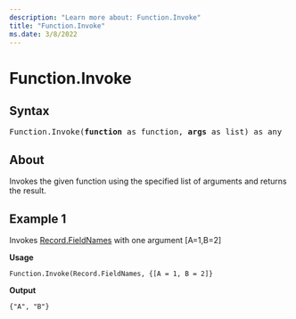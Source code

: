 ```yaml
---
description: "Learn more about: Function.Invoke"
title: "Function.Invoke"
ms.date: 3/8/2022
---
```

# Function.Invoke

## Syntax

<pre>
Function.Invoke(<b>function</b> as function, <b>args</b> as list) as any 
</pre>
  
## About

Invokes the given function using the specified list of arguments and returns the result.

## Example 1

Invokes [Record.FieldNames](/powerquery-m/record-fieldnames) with one argument [A=1,B=2]

**Usage**

```powerquery-m
Function.Invoke(Record.FieldNames, {[A = 1, B = 2]}
```

**Output**

`{"A", "B"}`
